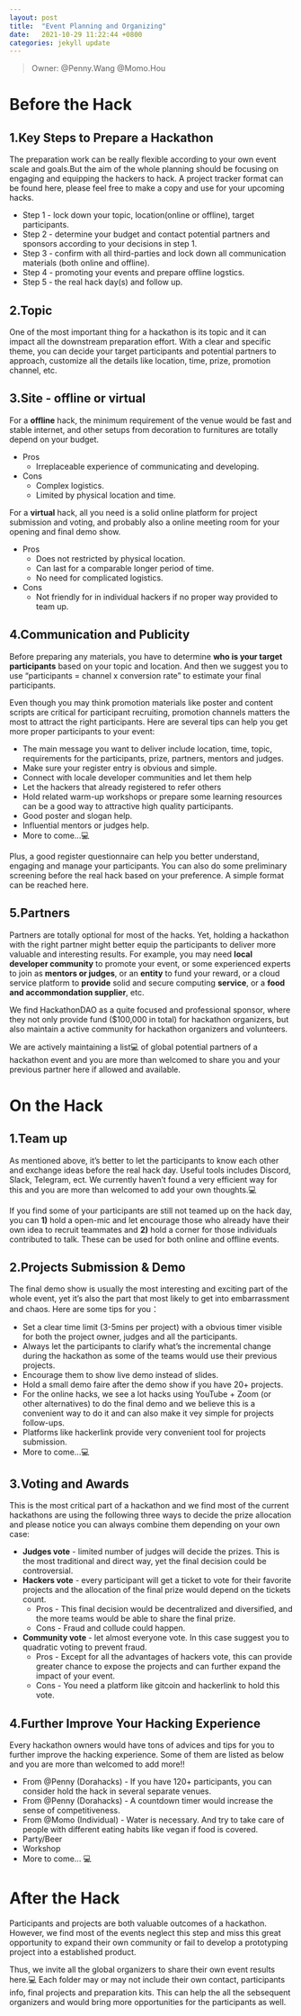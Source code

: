 ```yaml
---
layout: post
title:  "Event Planning and Organizing"
date:   2021-10-29 11:22:44 +0800
categories: jekyll update
---
```

> Owner: @Penny.Wang @Momo.Hou

# Before the Hack

## 1.Key Steps to Prepare a Hackathon

The preparation work can be really flexible according to your own event scale and goals.But the aim of the whole planning should be focusing on engaging and equipping the hackers to hack. A project tracker format can be found here, please feel free to make a copy and use for your upcoming hacks.

- Step 1  - lock down your topic, location(online or offline), target participants.
- Step 2 - determine your budget and contact potential partners and sponsors according to your decisions in step 1.
- Step 3 - confirm with all third-parties and lock down all communication materials (both online and offline).
- Step 4 - promoting your events and prepare offline logstics.
- Step 5 - the real hack day(s) and follow up.


## 2.Topic

One of the most important thing for a hackathon is its topic and it can impact all the downstream preparation effort. With a clear and specific theme, you can decide your target participants and potential partners to approach, customize all the details like location, time, prize, promotion channel, etc. 


## 3.Site - offline or virtual

For a **offline** hack, the minimum requirement of the venue would be fast and stable internet, and other setups from decoration to furnitures are totally depend on your budget. 

- Pros
    - Irreplaceable experience of communicating and developing.
- Cons
    - Complex logistics.
    - Limited by physical location and time.

For a **virtual** hack, all you need is a solid online platform for project submission and voting, and probably also a online meeting room for your opening and final demo show.

- Pros
    - Does not restricted by physical location.
    - Can last for a comparable longer period of time.
    - No need for complicated logistics.
- Cons
    - Not friendly for in individual hackers if no proper way provided to team up.
    

## 4.Communication and Publicity

Before preparing any materials, you have to determine **who is your target participants** based on your topic and location. And then we suggest you to use “participants = channel x conversion rate” to estimate your final participants. 

Even though you may think promotion materials like poster and content scripts are critical for participant recruiting, promotion channels matters the most to attract the right participants. Here are several tips can help you get more proper participants to your event:

- The main message you want to deliver include location, time, topic, requirements for the participants, prize, partners, mentors and judges.
- Make sure your register entry is obvious and simple.
- Connect with locale developer communities and let them help
- Let the hackers that already registered to refer others
- Hold related warm-up workshops or prepare some learning resources can be a good way to attractive high quality participants.
- Good poster and slogan help.
- Influential mentors or judges help.
- More to come...💻

Plus, a good register questionnaire can help you better understand, engaging and manage your participants. You can also do some preliminary screening before the real hack based on your preference. A simple format can be reached here.


## 5.Partners

Partners are totally optional for most of the hacks. Yet, holding a hackathon with the right partner might better equip the participants to deliver more valuable and interesting results. For example, you may need **local developer community** to promote your event, or some experienced experts to join as **mentors or judges**, or an **entity** to fund your reward, or a cloud service platform to **provide** solid and secure computing **service**, or a **food and accommondation supplier**, etc. 

We find HackathonDAO as a quite focused and professional sponsor, where they not only provide fund ($100,000 in total) for hackathon organizers, but also maintain a active community for hackathon organizers and volunteers. 

We are actively maintaining a list💻 of global potential partners of a hackathon event and you are more than welcomed to share you and your previous partner here if allowed and available.


# On the Hack

## 1.Team up

As mentioned above, it’s better to let the participants to know each other and exchange ideas before the real hack day. Useful tools includes Discord, Slack, Telegram, ect. We currently haven’t found a very efficient way for this and you are more than welcomed to add your own thoughts.💻

If you find some of your participants are still not teamed up on the hack day, you can **1)** hold a open-mic and let encourage those who already have their own idea to recruit teammates and **2)** hold a corner for those individuals contributed to talk. These can be used for both online and offline events. 

 
## 2.Projects Submission & Demo

The final demo show is usually the most interesting and exciting part of the whole event, yet it’s also the part that most likely to get into embarrassment and chaos. Here are some tips for you：

- Set a clear time limit (3-5mins per project) with a obvious timer visible for both the project owner, judges and all the participants.
- Always let the participants to clarify what’s the incremental change during the hackathon as some of the teams would use their previous projects.
- Encourage them to show live demo instead of slides.
- Hold a small demo faire after the demo show if you have 20+ projects.
- For the online hacks, we see a lot hacks using YouTube + Zoom (or other alternatives) to do the final demo and we believe this is a convenient way to do it and can also make it vey simple for projects follow-ups.
- Platforms like hackerlink provide very convenient tool for projects submission.
- More to come...💻


## 3.Voting and Awards

This is the most critical part of a hackathon and we find most of the current hackathons are using the following three ways to decide the prize allocation and please notice you can always combine them depending on your own case:

- **Judges vote** - limited number of judges will decide the prizes. This is the most traditional and direct way, yet the final decision could be controversial.
- **Hackers vote** - every participant will get a ticket to vote for their favorite projects and the allocation of the final prize would depend on the tickets count.
    - Pros - This final decision would be decentralized and diversified, and the more teams would be able to share the final prize.
    - Cons - Fraud and collude could happen.
- **Community vote** - let almost everyone vote. In this case suggest you to quadratic voting to prevent fraud.
    - Pros - Except for all the advantages of hackers vote, this can provide greater chance to expose the projects and can further expand the impact of your event.
    - Cons - You need a platform like gitcoin and hackerlink to hold this vote.


## 4.Further Improve Your Hacking Experience

Every hackathon owners would have tons of advices and tips for you to further improve the hacking experience. Some of them are listed as below and you are more than welcomed to add more!!

- From @Penny (Dorahacks) - If you have 120+ participants, you can consider hold the hack in several separate venues.
- From @Penny (Dorahacks) - A countdown timer would increase the sense of competitiveness.
- From @Momo (Individual) - Water is necessary. And try to take care of people with different eating habits like vegan if food is covered.
- Party/Beer
- Workshop
- More to come... 💻


# After the Hack

Participants and projects are both valuable outcomes of a hackathon. However, we find most of the events neglect this step and miss this great opportunity to expand their own community or fail to develop a prototyping project into a established product. 

Thus, we invite all the global organizers to share their own event results here.💻 Each folder may or may not include their own contact, participants info, final projects and preparation kits. This can help the all the sebsequent organizers and would bring more opportunities for the  participants as well.
